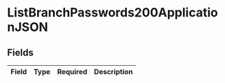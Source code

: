 # ListBranchPasswords200ApplicationJSON


## Fields

| Field       | Type        | Required    | Description |
| ----------- | ----------- | ----------- | ----------- |